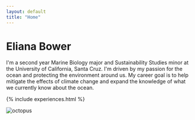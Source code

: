 ```yaml
---
layout: default
title: "Home"
---
```


# Eliana Bower

I'm a second year Marine Biology major and Sustainability Studies minor at the University of California, Santa Cruz. I'm driven by my passion for the ocean and protecting the environment around us. My career goal is to help mitigate the effects of climate change and expand the knowledge of what we currently know about the ocean. 

{% include experiences.html %}

![octopus](https://i.pinimg.com/originals/ee/98/b5/ee98b56495a02cab661d278a22d2a303.jpg)